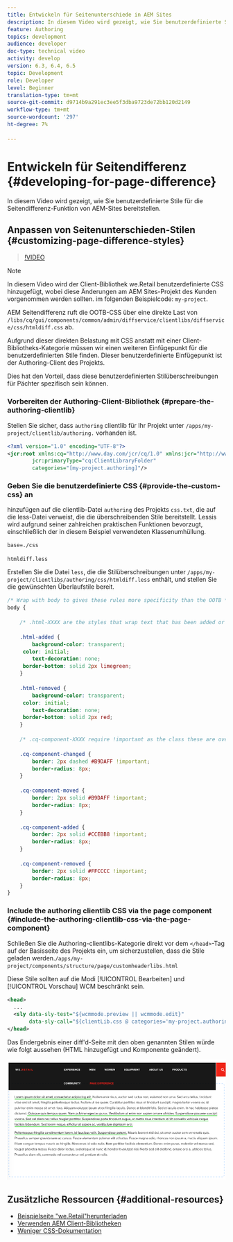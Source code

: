 ```yaml
---
title: Entwickeln für Seitenunterschiede in AEM Sites
description: In diesem Video wird gezeigt, wie Sie benutzerdefinierte Stile für die Seitendifferenz-Funktion von AEM-Sites bereitstellen.
feature: Authoring
topics: development
audience: developer
doc-type: technical video
activity: develop
version: 6.3, 6.4, 6.5
topic: Development
role: Developer
level: Beginner
translation-type: tm+mt
source-git-commit: d9714b9a291ec3ee5f3dba9723de72bb120d2149
workflow-type: tm+mt
source-wordcount: '297'
ht-degree: 7%

---
```



# Entwickeln für Seitendifferenz {#developing-for-page-difference}

In diesem Video wird gezeigt, wie Sie benutzerdefinierte Stile für die Seitendifferenz-Funktion von AEM-Sites bereitstellen.

## Anpassen von Seitenunterschieden-Stilen {#customizing-page-difference-styles}

>[!VIDEO](https://video.tv.adobe.com/v/18871/?quality=9&learn=on)

>[!NOTE]
>
>In diesem Video wird der Client-Bibliothek we.Retail benutzerdefinierte CSS hinzugefügt, wobei diese Änderungen am AEM Sites-Projekt des Kunden vorgenommen werden sollten. im folgenden Beispielcode: `my-project`.

AEM Seitendifferenz ruft die OOTB-CSS über eine direkte Last von `/libs/cq/gui/components/common/admin/diffservice/clientlibs/diffservice/css/htmldiff.css` ab.

Aufgrund dieser direkten Belastung mit CSS anstatt mit einer Client-Bibliotheks-Kategorie müssen wir einen weiteren Einfügepunkt für die benutzerdefinierten Stile finden. Dieser benutzerdefinierte Einfügepunkt ist der Authoring-Client des Projekts.

Dies hat den Vorteil, dass diese benutzerdefinierten Stilüberschreibungen für Pächter spezifisch sein können.

### Vorbereiten der Authoring-Client-Bibliothek {#prepare-the-authoring-clientlib}

Stellen Sie sicher, dass `authoring` clientlib für Ihr Projekt unter `/apps/my-project/clientlib/authoring.` vorhanden ist.

```xml
<?xml version="1.0" encoding="UTF-8"?>
<jcr:root xmlns:cq="http://www.day.com/jcr/cq/1.0" xmlns:jcr="http://www.jcp.org/jcr/1.0"
        jcr:primaryType="cq:ClientLibraryFolder"
        categories="[my-project.authoring]"/>
```

### Geben Sie die benutzerdefinierte CSS {#provide-the-custom-css} an

hinzufügen auf die clientlib-Datei `authoring` des Projekts `css.txt`, die auf die less-Datei verweist, die die überschreibenden Stile bereitstellt. [](https://lesscss.org/) Lessis wird aufgrund seiner zahlreichen praktischen Funktionen bevorzugt, einschließlich der in diesem Beispiel verwendeten Klassenumhüllung.

```shell
base=./css

htmldiff.less
```

Erstellen Sie die Datei `less`, die die Stilüberschreibungen unter `/apps/my-project/clientlibs/authoring/css/htmldiff.less` enthält, und stellen Sie die gewünschten Überlaufstile bereit.

```css
/* Wrap with body to gives these rules more specificity than the OOTB */
body {

    /* .html-XXXX are the styles that wrap text that has been added or removed */

    .html-added {
        background-color: transparent;
     color: initial;
        text-decoration: none;
     border-bottom: solid 2px limegreen;
    }

    .html-removed {
        background-color: transparent;
     color: initial;
        text-decoration: none;
     border-bottom: solid 2px red;
    }

    /* .cq-component-XXXX require !important as the class these are overriding uses it. */

    .cq-component-changed {
        border: 2px dashed #B9DAFF !important;
        border-radius: 8px;
    }
    
    .cq-component-moved {
        border: 2px solid #B9DAFF !important;
        border-radius: 8px;
    }

    .cq-component-added {
        border: 2px solid #CCEBB8 !important;
        border-radius: 8px;
    }

    .cq-component-removed {
        border: 2px solid #FFCCCC !important;
        border-radius: 8px;
    }
}
```

### Include the authoring clientlib CSS via the page component {#include-the-authoring-clientlib-css-via-the-page-component}

Schließen Sie die Authoring-clientlibs-Kategorie direkt vor dem `</head>`-Tag auf der Basisseite des Projekts ein, um sicherzustellen, dass die Stile geladen werden.`/apps/my-project/components/structure/page/customheaderlibs.html`

Diese Stile sollten auf die Modi [!UICONTROL Bearbeiten] und [!UICONTROL Vorschau] WCM beschränkt sein.

```xml
<head>
  ...
  <sly data-sly-test="${wcmmode.preview || wcmmode.edit}" 
       data-sly-call="${clientLib.css @ categories='my-project.authoring'}"/>
</head>
```

Das Endergebnis einer diff&#39;d-Seite mit den oben genannten Stilen würde wie folgt aussehen (HTML hinzugefügt und Komponente geändert).

![Seitenunterschied](assets/page-diff.png)

## Zusätzliche Ressourcen {#additional-resources}

* [Beispielseite &quot;we.Retail&quot;herunterladen](https://github.com/Adobe-Marketing-Cloud/aem-sample-we-retail/releases)
* [Verwenden AEM Client-Bibliotheken](https://helpx.adobe.com/de/experience-manager/6-5/sites/developing/using/clientlibs.html)
* [Weniger CSS-Dokumentation](https://lesscss.org/)
